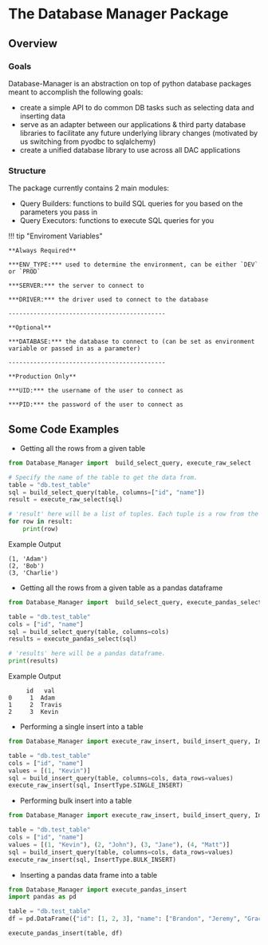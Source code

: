 # The Database Manager Package

## Overview

### Goals

Database-Manager is an abstraction on top of python database packages meant to accomplish the following goals:

- create a simple API to do common DB tasks such as selecting data and inserting data
- serve as an adapter between our applications & third party database libraries to facilitate any future underlying library changes (motivated by us switching from pyodbc to sqlalchemy)
- create a unified database library to use across all DAC applications

### Structure

The package currently contains 2 main modules:

- Query Builders: functions to build SQL queries for you based on the parameters you pass in
- Query Executors: functions to execute SQL queries for you

!!! tip "Enviroment Variables"

    **Always Required**

    ***ENV_TYPE:*** used to determine the environment, can be either `DEV` or `PROD` 

    ***SERVER:*** the server to connect to

    ***DRIVER:*** the driver used to connect to the database

    --------------------------------------------

    **Optional**

    ***DATABASE:*** the database to connect to (can be set as environment variable or passed in as a parameter)

    --------------------------------------------

    **Production Only**

    ***UID:*** the username of the user to connect as

    ***PID:*** the password of the user to connect as


## Some Code Examples

- Getting all the rows from a given table 
```python
from Database_Manager import  build_select_query, execute_raw_select

# Specify the name of the table to get the data from.
table = "db.test_table"
sql = build_select_query(table, columns=["id", "name"])
result = execute_raw_select(sql)

# 'result' here will be a list of tuples. Each tuple is a row from the table.
for row in result:
    print(row)
```
Example Output
```
(1, 'Adam')   
(2, 'Bob')    
(3, 'Charlie')
```

- Getting all the rows from a given table as a pandas dataframe
```python
from Database_Manager import  build_select_query, execute_pandas_select

table = "db.test_table"
cols = ["id", "name"]
sql = build_select_query(table, columns=cols)
results = execute_pandas_select(sql)

# 'results' here will be a pandas dataframe.
print(results)
```
Example Output
```
     id   val
0     1  Adam
1     2  Travis
2     3  Kevin
```

- Performing a single insert into a table
```python
from Database_Manager import execute_raw_insert, build_insert_query, InsertType

table = "db.test_table"
cols = ["id", "name"]
values = [(1, "Kevin")]
sql = build_insert_query(table, columns=cols, data_rows=values)
execute_raw_insert(sql, InsertType.SINGLE_INSERT)
```

- Performing bulk insert into a table
```python
from Database_Manager import execute_raw_insert, build_insert_query, InsertType 

table = "db.test_table"
cols = ["id", "name"]
values = [(1, "Kevin"), (2, "John"), (3, "Jane"), (4, "Matt")]
sql = build_insert_query(table, columns=cols, data_rows=values)
execute_raw_insert(sql, InsertType.BULK_INSERT)
```

- Inserting a pandas data frame into a table
```python
from Database_Manager import execute_pandas_insert
import pandas as pd

table = "db.test_table"
df = pd.DataFrame({"id": [1, 2, 3], "name": ["Brandon", "Jeremy", "Grace"]})

execute_pandas_insert(table, df)
```